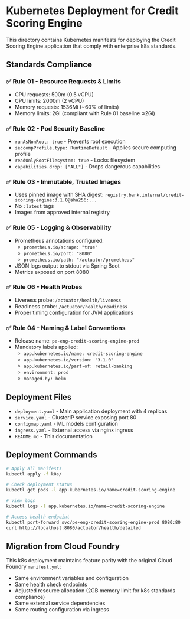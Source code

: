 # Kubernetes Deployment for Credit Scoring Engine

This directory contains Kubernetes manifests for deploying the Credit Scoring Engine application that comply with enterprise k8s standards.

## Standards Compliance

### ✅ Rule 01 - Resource Requests & Limits
- CPU requests: 500m (0.5 vCPU)
- CPU limits: 2000m (2 vCPU) 
- Memory requests: 1536Mi (~60% of limits)
- Memory limits: 2Gi (compliant with Rule 01 baseline ≤2Gi)

### ✅ Rule 02 - Pod Security Baseline
- `runAsNonRoot: true` - Prevents root execution
- `seccompProfile.type: RuntimeDefault` - Applies secure computing profile
- `readOnlyRootFilesystem: true` - Locks filesystem
- `capabilities.drop: ["ALL"]` - Drops dangerous capabilities

### ✅ Rule 03 - Immutable, Trusted Images
- Uses pinned image with SHA digest: `registry.bank.internal/credit-scoring-engine:3.1.0@sha256:...`
- No `:latest` tags
- Images from approved internal registry

### ✅ Rule 05 - Logging & Observability
- Prometheus annotations configured:
  - `prometheus.io/scrape: "true"`
  - `prometheus.io/port: "8080"`
  - `prometheus.io/path: "/actuator/prometheus"`
- JSON logs output to stdout via Spring Boot
- Metrics exposed on port 8080

### ✅ Rule 06 - Health Probes
- Liveness probe: `/actuator/health/liveness`
- Readiness probe: `/actuator/health/readiness`
- Proper timing configuration for JVM applications

### ✅ Rule 04 - Naming & Label Conventions
- Release name: `pe-eng-credit-scoring-engine-prod`
- Mandatory labels applied:
  - `app.kubernetes.io/name: credit-scoring-engine`
  - `app.kubernetes.io/version: "3.1.0"`
  - `app.kubernetes.io/part-of: retail-banking`
  - `environment: prod`
  - `managed-by: helm`

## Deployment Files

- `deployment.yaml` - Main application deployment with 4 replicas
- `service.yaml` - ClusterIP service exposing port 80
- `configmap.yaml` - ML models configuration
- `ingress.yaml` - External access via nginx ingress
- `README.md` - This documentation

## Deployment Commands

```bash
# Apply all manifests
kubectl apply -f k8s/

# Check deployment status
kubectl get pods -l app.kubernetes.io/name=credit-scoring-engine

# View logs
kubectl logs -l app.kubernetes.io/name=credit-scoring-engine

# Access health endpoint
kubectl port-forward svc/pe-eng-credit-scoring-engine-prod 8080:80
curl http://localhost:8080/actuator/health/detailed
```

## Migration from Cloud Foundry

This k8s deployment maintains feature parity with the original Cloud Foundry `manifest.yml`:
- Same environment variables and configuration
- Same health check endpoints
- Adjusted resource allocation (2GB memory limit for k8s standards compliance)
- Same external service dependencies
- Same routing configuration via ingress
